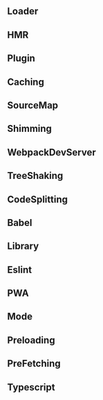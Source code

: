## Loader

## HMR

## Plugin

## Caching

## SourceMap

## Shimming

## WebpackDevServer

## TreeShaking

## CodeSplitting

## Babel 

## Library

## Eslint

## PWA

## Mode

## Preloading

## PreFetching

## Typescript
